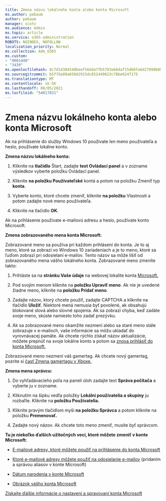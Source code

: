 ```yaml
---
title: Zmena názvu lokálneho konta alebo konta Microsoft
ms.author: pebaum
author: pebaum
manager: scotv
ms.audience: Admin
ms.topic: article
ms.service: o365-administration
ROBOTS: NOINDEX, NOFOLLOW
localization_priority: Normal
ms.collection: Adm_O365
ms.custom:
- "9001440"
- "3439"
ms.openlocfilehash: 8c7d1d384548beef56dda7fb5793e66daf15d68fa6d27999b09a6321579dfff6
ms.sourcegitcommit: b5f7da89a650d2915dc652449623c78be6247175
ms.translationtype: MT
ms.contentlocale: sk-SK
ms.lasthandoff: 08/05/2021
ms.locfileid: "54017831"
---
```

# <a name="change-the-name-of-a-local-account-or-a-microsoft-account"></a>Zmena názvu lokálneho konta alebo konta Microsoft

Ak na prihlásenie do služby Windows 10 používate len meno používateľa a heslo, používate lokálne konto. 

**Zmena názvu lokálneho konta:**

1. Kliknite na **tlačidlo** Štart, zadajte **text Ovládací panel** a v zozname výsledkov vyberte položku Ovládací panel. 

2. Kliknite **na položku Používateľské** kontá a potom na položku Zmeniť typ **konta**.

3. Vyberte konto, ktoré chcete zmeniť, kliknite **na položku** Vlastnosti a potom zadajte nové meno používateľa.

4. Kliknite na tlačidlo **OK**.

Ak na prihlásenie používate e-mailovú adresu a heslo, používate konto Microsoft.

**Zmena zobrazovaného mena konta Microsoft:**

Zobrazované meno sa používa pri každom prihlásení do konta. Je to aj meno, ktoré sa zobrazí vo Windows 10 zariadeniach a je to meno, ktoré sa ľuďom zobrazí pri odosielaní e-mailov. Tento názov sa môže líšiť od zobrazovaného mena vášho lokálneho konta. Zobrazované meno zmeníte takto:

1. Prihláste sa na **stránku Vaše údaje** na webovej lokalite konta [Microsoft.](https://account.microsoft.com/)

2. Pod svojím menom kliknite na **položku Upraviť meno**. Ak nie je uvedené žiadne meno, kliknite na **položku Pridať meno**. 

3. Zadajte názov, ktorý chcete použiť, zadajte CAPTCHA a kliknite na tlačidlo **Uložiť**. Niektoré mená nemusia byť povolené, ak obsahujú blokované slová alebo slovné spojenia. Ak sa zobrazí chyba, keď zadáte svoje meno, skúste namiesto toho zadať prezývku.

4. Ak sa zobrazované meno okamžite nezmení alebo sa staré meno stále zobrazuje v e-mailoch, vaše informácie sa môžu ukladať do vyrovnávacej pamäte. Ak chcete rýchlo získať názov aktualizácie, môžete prepnúť na svoje lokálne konto a potom sa [znova prihlásiť do konta Microsoft.](https://account.microsoft.com/)

Zobrazované meno nezmení váš gamertag. Ak chcete nový gamertag, pozrite si [časť Zmena gamertagu v Xboxe.](https://support.xbox.com/id-ID/account-management/change-xbox-live-gamertag)

**Zmena mena správcu:**

1. Do vyhľadávacieho poľa na paneli úloh zadajte text **Správa počítača** a vyberte ju v zozname.

2. Kliknutím na šípku vedľa položky **Lokálni používatelia a skupiny** ju rozbaľte. Kliknite na **položku Používatelia.**

3. Kliknite pravým tlačidlom myši **na položku Správca** a potom kliknite na položku **Premenovať.**

4. Zadajte nový názov. Ak chcete toto meno zmeniť, musíte byť správcom.

**Tu je niekoľko ďalších užitočných vecí, ktoré môžete zmeniť v konte Microsoft:**

- [E-mailové adresy, ktoré môžete použiť na prihlásenie do konta Microsoft](https://support.microsoft.com/help/4026162)

- [Ktoré e-mailové adresy môžete použiť na odosielanie e-mailov](https://support.microsoft.com/help/12407) (pridaním a správou aliasov v konte Microsoft)

- [Dátum narodenia v konte Microsoft](https://support.microsoft.com/help/12411)

- [Obrázok vášho konta Microsoft](https://support.microsoft.com/help/4026790)

[Získajte ďalšie informácie o nastavení a spravovaní konta Microsoft](https://support.microsoft.com/hub/4294457/microsoft-account-help#manage-account)